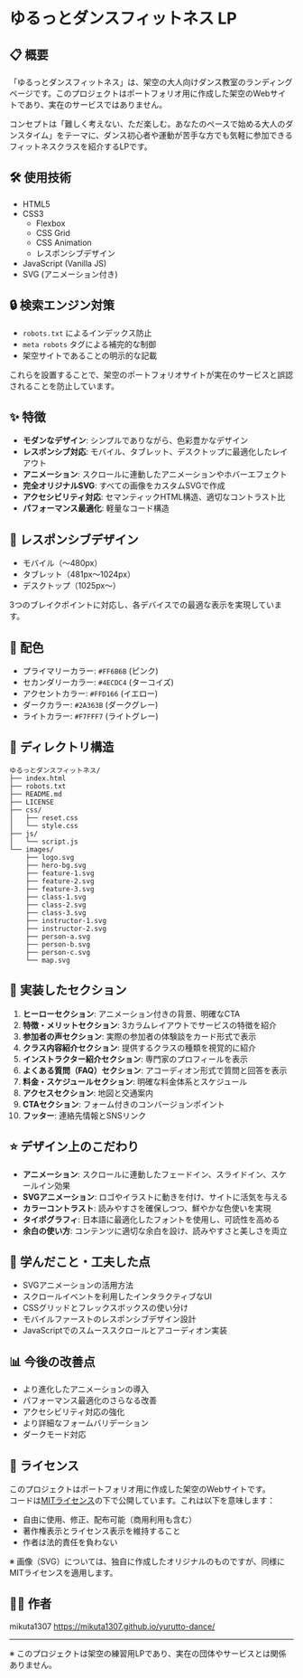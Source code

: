 # ゆるっとダンスフィットネス LP

## 📋 概要

「ゆるっとダンスフィットネス」は、架空の大人向けダンス教室のランディングページです。このプロジェクトはポートフォリオ用に作成した架空のWebサイトであり、実在のサービスではありません。

コンセプトは「難しく考えない、ただ楽しむ。あなたのペースで始める大人のダンスタイム」をテーマに、ダンス初心者や運動が苦手な方でも気軽に参加できるフィットネスクラスを紹介するLPです。

## 🛠️ 使用技術

- HTML5
- CSS3
  - Flexbox
  - CSS Grid
  - CSS Animation
  - レスポンシブデザイン
- JavaScript (Vanilla JS)
- SVG (アニメーション付き)

## 🔒 検索エンジン対策

- `robots.txt` によるインデックス防止
- `meta robots` タグによる補完的な制御
- 架空サイトであることの明示的な記載

これらを設置することで、架空のポートフォリオサイトが実在のサービスと誤認されることを防止しています。

## ✨ 特徴

- **モダンなデザイン**: シンプルでありながら、色彩豊かなデザイン
- **レスポンシブ対応**: モバイル、タブレット、デスクトップに最適化したレイアウト
- **アニメーション**: スクロールに連動したアニメーションやホバーエフェクト
- **完全オリジナルSVG**: すべての画像をカスタムSVGで作成
- **アクセシビリティ対応**: セマンティックHTML構造、適切なコントラスト比
- **パフォーマンス最適化**: 軽量なコード構造

## 📱 レスポンシブデザイン

- モバイル（～480px）
- タブレット（481px～1024px）
- デスクトップ（1025px～）

3つのブレイクポイントに対応し、各デバイスでの最適な表示を実現しています。

## 🎨 配色

- プライマリーカラー: `#FF6B6B` (ピンク)
- セカンダリーカラー: `#4ECDC4` (ターコイズ)
- アクセントカラー: `#FFD166` (イエロー)
- ダークカラー: `#2A363B` (ダークグレー)
- ライトカラー: `#F7FFF7` (ライトグレー)

## 📂 ディレクトリ構造

```
ゆるっとダンスフィットネス/
├── index.html
├── robots.txt
├── README.md
├── LICENSE
├── css/
│   ├── reset.css
│   └── style.css
├── js/
│   └── script.js
└── images/
    ├── logo.svg
    ├── hero-bg.svg
    ├── feature-1.svg
    ├── feature-2.svg
    ├── feature-3.svg
    ├── class-1.svg
    ├── class-2.svg
    ├── class-3.svg
    ├── instructor-1.svg
    ├── instructor-2.svg
    ├── person-a.svg
    ├── person-b.svg
    ├── person-c.svg
    └── map.svg
```

## 🌟 実装したセクション

1. **ヒーローセクション**: アニメーション付きの背景、明確なCTA
2. **特徴・メリットセクション**: 3カラムレイアウトでサービスの特徴を紹介
3. **参加者の声セクション**: 実際の参加者の体験談をカード形式で表示
4. **クラス内容紹介セクション**: 提供するクラスの種類を視覚的に紹介
5. **インストラクター紹介セクション**: 専門家のプロフィールを表示
6. **よくある質問（FAQ）セクション**: アコーディオン形式で質問と回答を表示
7. **料金・スケジュールセクション**: 明確な料金体系とスケジュール
8. **アクセスセクション**: 地図と交通案内
9. **CTAセクション**: フォーム付きのコンバージョンポイント
10. **フッター**: 連絡先情報とSNSリンク

## ⭐ デザイン上のこだわり

- **アニメーション**: スクロールに連動したフェードイン、スライドイン、スケールイン効果
- **SVGアニメーション**: ロゴやイラストに動きを付け、サイトに活気を与える
- **カラーコントラスト**: 読みやすさを確保しつつ、鮮やかな色使いを実現
- **タイポグラフィ**: 日本語に最適化したフォントを使用し、可読性を高める
- **余白の使い方**: コンテンツに適切な余白を設け、読みやすさと美しさを両立

## 📝 学んだこと・工夫した点

- SVGアニメーションの活用方法
- スクロールイベントを利用したインタラクティブなUI
- CSSグリッドとフレックスボックスの使い分け
- モバイルファーストのレスポンシブデザイン設計
- JavaScriptでのスムーススクロールとアコーディオン実装

## 📊 今後の改善点

- より進化したアニメーションの導入
- パフォーマンス最適化のさらなる改善
- アクセシビリティ対応の強化
- より詳細なフォームバリデーション
- ダークモード対応

## 📜 ライセンス

このプロジェクトはポートフォリオ用に作成した架空のWebサイトです。  
コードは[MITライセンス](LICENSE)の下で公開しています。これは以下を意味します：

- 自由に使用、修正、配布可能（商用利用も含む）
- 著作権表示とライセンス表示を維持すること
- 作者は法的責任を負わない

※ 画像（SVG）については、独自に作成したオリジナルのものですが、同様にMITライセンスを適用します。

## 👨‍💻 作者

mikuta1307
https://mikuta1307.github.io/yurutto-dance/

---

※ このプロジェクトは架空の練習用LPであり、実在の団体やサービスとは関係ありません。
